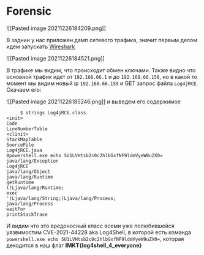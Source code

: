 # Forensic

![[Pasted image 20211226184209.png]]

В заднии у нас приложен дамп сетевого трафика, значит первым делом идем запускать [Wireshark](https://www.wireshark.org/)

![[Pasted image 20211226184521.png]]

В трафике мы видим, что происходит обмен ключами. Также видно что основной трафик идет от  `192.168.66.1` и до `192.168.66.158`, но в какой то момент мы видим новый ip `192.168.66.159` и GET запрос файла `Log4jRCE`. 
Скачаем его:

![[Pasted image 20211226185246.png]]
 и выведем его содержимое
 
		 $ strings Log4jRCE.class 
	<init>
	Code
	LineNumberTable
	<clinit>
	StackMapTable
	SourceFile
	Log4jRCE.java
	8powershell.exe echo SU1LVHtsb2c0c2hlbGxfNF9ldmVyeW9uZX0=
	java/lang/Exception
	Log4jRCE
	java/lang/Object
	java/lang/Runtime
	getRuntime
	()Ljava/lang/Runtime;
	exec
	'(Ljava/lang/String;)Ljava/lang/Process;
	java/lang/Process
	waitFor
	printStackTrace
	
И видим что это вредоносный класс всеми уже полюбившейся уязвимостим CVE-2021-44228 aka Log4Shell, в которой есть команда `powershell.exe echo SU1LVHtsb2c0c2hlbGxfNF9ldmVyeW9uZX0=`, которая декодится в наш флаг **IMKT{log4shell_4_everyone}**